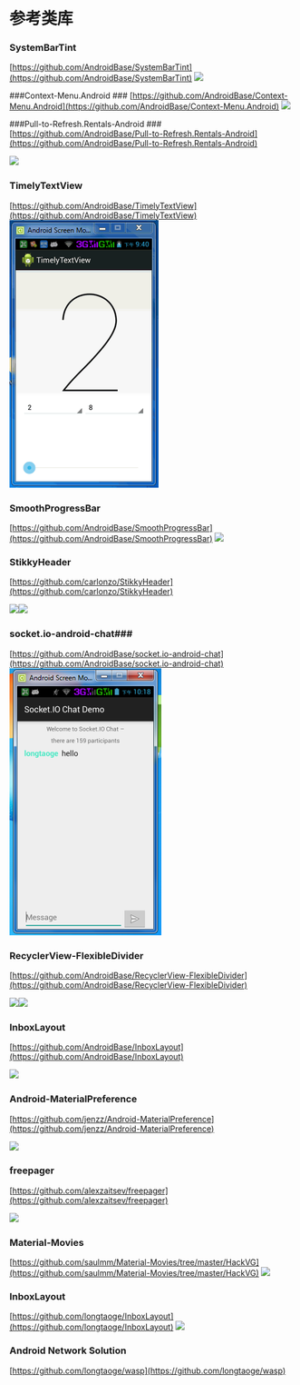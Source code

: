 # 参考类库 #

### SystemBarTint ###
[https://github.com/AndroidBase/SystemBarTint](https://github.com/AndroidBase/SystemBarTint)
![](https://camo.githubusercontent.com/fbbeaab2048f78e2d4974bb1559544c9f22eccae/68747470733a2f2f7261772e6769746875622e636f6d2f6a67696c66656c742f53797374656d42617254696e742f6d61737465722f73637265656e73686f742e706e67)

###Context-Menu.Android  ###
[https://github.com/AndroidBase/Context-Menu.Android](https://github.com/AndroidBase/Context-Menu.Android)
![](https://camo.githubusercontent.com/46c15734b552ce3afefa7efd1518909046b4677e/68747470733a2f2f6431337961637572716a676172612e636c6f756466726f6e742e6e65742f75736572732f3132353035362f73637265656e73686f74732f313738353237342f39396d696c65732d70726f66696c652d6c696768745f312d312d342e676966)

###Pull-to-Refresh.Rentals-Android ###
[https://github.com/AndroidBase/Pull-to-Refresh.Rentals-Android](https://github.com/AndroidBase/Pull-to-Refresh.Rentals-Android)

![](https://camo.githubusercontent.com/d406ac5a03a2b1fa5cf41fadc8d2408cb8709bdc/68747470733a2f2f6431337961637572716a676172612e636c6f756466726f6e742e6e65742f75736572732f3132353035362f73637265656e73686f74732f313635303331372f7265616c6573746174652d70756c6c5f312d322d332e676966)

### TimelyTextView ###
[https://github.com/AndroidBase/TimelyTextView](https://github.com/AndroidBase/TimelyTextView)
![](https://github.com/AndroidBase/TimelyTextView/raw/master/screenshot.gif)

### SmoothProgressBar ###
[https://github.com/AndroidBase/SmoothProgressBar](https://github.com/AndroidBase/SmoothProgressBar)
![](https://github.com/AndroidBase/SmoothProgressBar/raw/master/screenshots/SPB_sample.gif)

### StikkyHeader ###
[https://github.com/carlonzo/StikkyHeader](https://github.com/carlonzo/StikkyHeader)

![](https://raw.githubusercontent.com/carlonzo/StikkyHeader/develop/readme/example1.gif)![](https://raw.githubusercontent.com/carlonzo/StikkyHeader/develop/readme/example2.gif)

###  socket.io-android-chat###
[https://github.com/AndroidBase/socket.io-android-chat](https://github.com/AndroidBase/socket.io-android-chat)
![](https://github.com/AndroidBase/socket.io-android-chat/raw/master/chat.png)
### RecyclerView-FlexibleDivider ###
[https://github.com/AndroidBase/RecyclerView-FlexibleDivider](https://github.com/AndroidBase/RecyclerView-FlexibleDivider)

![](https://github.com/AndroidBase/RecyclerView-FlexibleDivider/raw/master/sample/sample1.gif)![](https://github.com/AndroidBase/RecyclerView-FlexibleDivider/raw/master/sample/sample2.gif)

### InboxLayout ###
[https://github.com/AndroidBase/InboxLayout](https://github.com/AndroidBase/InboxLayout)

![](https://raw.githubusercontent.com/zhaozhentao/InboxLayout/master/screenshot/pic.gif)
### Android-MaterialPreference ###
[https://github.com/jenzz/Android-MaterialPreference](https://github.com/jenzz/Android-MaterialPreference)

![](https://camo.githubusercontent.com/e7d19d635dd16b8559b1f9c1982ca47ee55ddbe1/68747470733a2f2f7261772e6769746875622e636f6d2f6a656e7a7a2f416e64726f69642d4d6174657269616c507265666572656e63652f6d61737465722f6173736574732f53637265656e73686f74312e706e67)

### freepager ###
[https://github.com/alexzaitsev/freepager](https://github.com/alexzaitsev/freepager)

![](https://github.com/alexzaitsev/freepager/raw/master/04.gif)

### Material-Movies ###
[https://github.com/saulmm/Material-Movies/tree/master/HackVG](https://github.com/saulmm/Material-Movies/tree/master/HackVG)
![](https://camo.githubusercontent.com/a0f4c555b1dbaafb83475be4fb09fd2fe3a0e14c/687474703a2f2f616e64726f636f64652e65732f77702d636f6e74656e742f75706c6f6164732f323031352f30322f312e706e67)

### InboxLayout ###
[https://github.com/longtaoge/InboxLayout](https://github.com/longtaoge/InboxLayout)
![](https://raw.githubusercontent.com/zhaozhentao/InboxLayout/master/screenshot/pic.gif)


### Android Network Solution ### 
[https://github.com/longtaoge/wasp](https://github.com/longtaoge/wasp)

